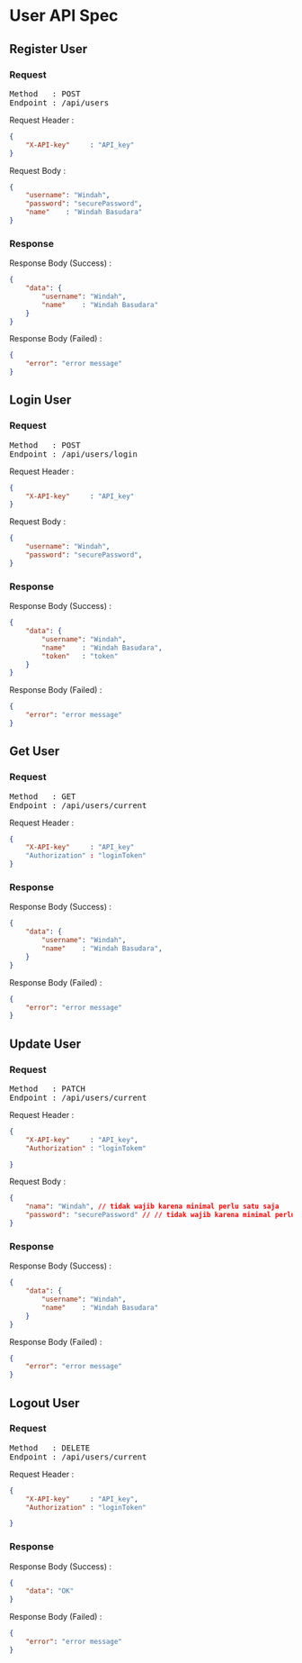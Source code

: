 # User API Spec

## Register User

### Request
<pre>
Method   : POST
Endpoint : /api/users
</pre>

Request Header :
```json
{
    "X-API-key"     : "API_key"
}
```

Request Body :
```json
{
    "username": "Windah",
    "password": "securePassword",
    "name"    : "Windah Basudara"
}
```
### Response
Response Body (Success) :

```json
{
    "data": {
        "username": "Windah",
        "name"    : "Windah Basudara"
    }
}

```
Response Body (Failed) :

```json
{
    "error": "error message"
}

```


## Login User

### Request
<pre>
Method   : POST
Endpoint : /api/users/login
</pre>

Request Header :
```json
{
    "X-API-key"     : "API_key"
}
```

Request Body :
```json
{
    "username": "Windah",
    "password": "securePassword",
}
```
### Response
Response Body (Success) :

```json
{
    "data": {
        "username": "Windah",
        "name"    : "Windah Basudara",
        "token"   : "token"
    }
}

```
Response Body (Failed) :

```json
{
    "error": "error message"
}

```

## Get User

### Request
<pre>
Method   : GET
Endpoint : /api/users/current
</pre>


Request Header :
```json
{
    "X-API-key"     : "API_key"
    "Authorization" : "loginToken"
}
```
### Response
Response Body (Success) :

```json
{
    "data": {
        "username": "Windah",
        "name"    : "Windah Basudara",
    }
}

```
Response Body (Failed) :

```json
{
    "error": "error message"
}

```

## Update User

### Request
<pre>
Method   : PATCH
Endpoint : /api/users/current
</pre>

Request Header :
```json
{
    "X-API-key"     : "API_key",
    "Authorization" : "loginTokem"

}
```

Request Body :
```json
{
    "nama": "Windah", // tidak wajib karena minimal perlu satu saja
    "password": "securePassword" // // tidak wajib karena minimal perlu satu saja
}
```
### Response
Response Body (Success) :

```json
{
    "data": {
        "username": "Windah",
        "name"    : "Windah Basudara"
    }
}

```
Response Body (Failed) :

```json
{
    "error": "error message"
}

```

## Logout User

### Request
<pre>
Method   : DELETE
Endpoint : /api/users/current
</pre>

Request Header :
```json
{
    "X-API-key"     : "API_key",
    "Authorization" : "loginToken"

}
```


### Response
Response Body (Success) :

```json
{
    "data": "OK"
}

```
Response Body (Failed) :

```json
{
    "error": "error message"
}

```